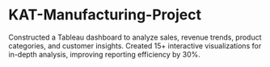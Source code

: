 # KAT-Manufacturing-Project
Constructed a Tableau dashboard to analyze sales, revenue trends, product categories, and customer insights. Created 15+ interactive visualizations for in-depth analysis, improving reporting efficiency by 30%.
